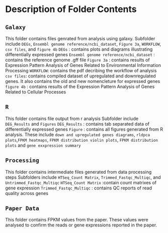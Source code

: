 # Description of Folder Contents

## `Galaxy`

This folder contains files genrated from analysis using galaxy. Subfolder include `DEGs`, `Ensembl genome reference/ncbi_dataset`, `Figure 3a`, `WORKFLOW`, `csv files`, and `figure 4b`
`DEGs` : contains plots and diagrams illustrating differentially expressed genes
`Ensembl genome reference/ncbi_dataset` : contains the reference genome .gff file
`Figure 3a` : contains results of Expression Pattern Analysis of Genes Related to Environmental Information Processing
`WORKFLOW`: contains the pdf decribing the workflow of analysis
`csv files`: contains compiled dataset of upregulated and downregulated genes. It also contains the old and new nomencleture for expressed genes
`figure 4b` : contains results of the Expression Pattern Analysis of Genes Related to Cellular Processes

## `R`
This folder contains file output from r analysis
Subfolder include `DEG_Results` and `Figures`
`DEG_Results` : contains tab separated data of differentially expressed genes
`Figure` : contains all figures generated from R analysis. These include `down and upregulated genes diagrams`, `rldpca plots`,`FPKM heatmaps`, `FPKM distribution violin plots`, `FPKM distribution plots` and `gene exxpression summary`

## `Processing`
This folder contains intermediate files generated from data processing steps
Subfolders include `HTSeq_Count Matrix`, `Trimmed_Fastqc_Multiqc`, and `Untrimmed_Fastqc_Multiqc`
`HTSeq_Count Matrix` :contain count matrixes of gene expression
`Trimmed_Fastqc_Multiqc` : contains QC reports of read quality across genes

## `Paper Data`
This folder contains FPKM values from the paper. These values were analysed to confirm the reads or gene expressions reported in the paper.
